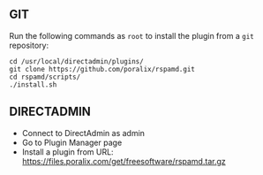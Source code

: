 ## GIT

Run the following commands as `root` to install the plugin from a `git` repository:

```
cd /usr/local/directadmin/plugins/
git clone https://github.com/poralix/rspamd.git
cd rspamd/scripts/
./install.sh
```

## DIRECTADMIN 

- Connect to DirectAdmin as admin
- Go to Plugin Manager page
- Install a plugin from URL: https://files.poralix.com/get/freesoftware/rspamd.tar.gz
